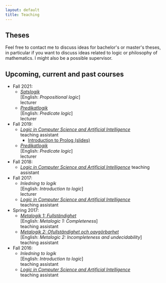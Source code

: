 ```yaml
---
layout: default
title: Teaching
---
```

## Theses
Feel free to contact me to discuss ideas for bachelor's or master's theses, in
particular if you want to discuss ideas related to logic or philosophy of
mathematics. I might also be a possible supervisor.

## Upcoming, current and past courses
- Fall 2021:
  - [*Satslogik*](https://sisu.it.su.se/search/archive_info/FITF1L/)  
    [English: *Propositional logic*]  
    lecturer
  - [*Predikatlogik*](https://sisu.it.su.se/search/archive_info/FITF1L/)  
    [English: *Predicate logic*]  
    lecturer
- Fall 2019:
  - [*Logic in Computer Science and Artificial Intelligence*](https://sisu.it.su.se/search/archive_info/FILOCS/)  
    teaching assistant
    - [Introduction to Prolog (slides)](LiCSAI-2019/lundstedt_introduction_to_prolog_2019.pdf)
  - [*Predikatlogik*](https://sisu.it.su.se/search/archive_info/FITF1L/)  
    [English: *Predicate logic*]  
    lecturer
- Fall 2018:
  - [*Logic in Computer Science and Artificial Intelligence*](https://sisu.it.su.se/search/archive_info/FILOCS/)
    teaching assistant
- Fall 2017:
  - *Inledning to logik*  
    [English: *Introduction to logic*]  
    lecturer
  - [*Logic in Computer Science and Artificial Intelligence*](https://web.archive.org/web/20180209120322/http://www2.philosophy.su.se/goranko/Courses2017/LiCSAI-2017.html)  
    teaching assistant
- Spring 2017:
  - [*Metalogik 1: Fullständighet*](https://sisu.it.su.se/search/archive_info/FILOG3)  
    [English: *Metalogic 1: Completeness*]  
    teaching assistant
  - [*Metalogik 2: Ofullständighet och oavgörbarhet*](https://sisu.it.su.se/search/archive_info/FILOG4/)  
    [English: *Metalogic 2: Incompleteness and undecidability*]  
    teaching assistant
- Fall 2016:
  - *Inledning to logik*  
    [English: *Introduction to logic*]  
    teaching assistant
  - [*Logic in Computer Science and Artificial Intelligence*](https://web.archive.org/web/20171113164517/https://www2.philosophy.su.se/goranko/Courses2016/LiCSAI-2016.html)  
    teaching assistant
